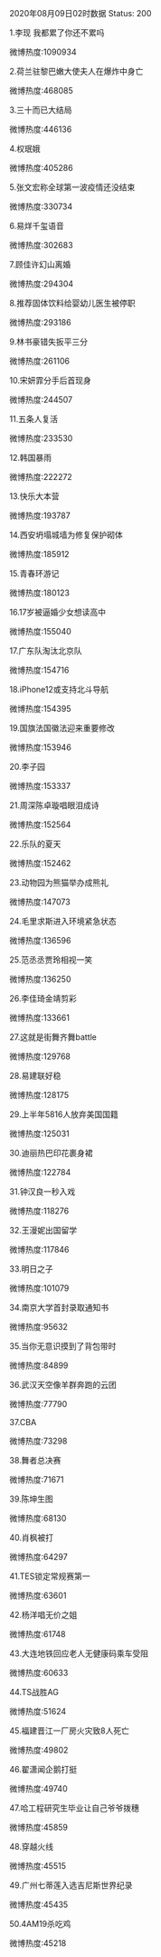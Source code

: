 2020年08月09日02时数据
Status: 200

1.李现 我都累了你还不累吗

微博热度:1090934

2.荷兰驻黎巴嫩大使夫人在爆炸中身亡

微博热度:468085

3.三十而已大结局

微博热度:446136

4.权珉娥

微博热度:405286

5.张文宏称全球第一波疫情还没结束

微博热度:330734

6.易烊千玺语音

微博热度:302683

7.顾佳许幻山离婚

微博热度:294304

8.推荐固体饮料给婴幼儿医生被停职

微博热度:293186

9.林书豪错失扳平三分

微博热度:261106

10.宋妍霏分手后首现身

微博热度:244507

11.五条人复活

微博热度:233530

12.韩国暴雨

微博热度:222272

13.快乐大本营

微博热度:193787

14.西安坍塌城墙为修复保护砌体

微博热度:185912

15.青春环游记

微博热度:180123

16.17岁被逼婚少女想读高中

微博热度:155040

17.广东队淘汰北京队

微博热度:154716

18.iPhone12或支持北斗导航

微博热度:154395

19.国旗法国徽法迎来重要修改

微博热度:153946

20.李子园

微博热度:153337

21.周深陈卓璇唱眼泪成诗

微博热度:152564

22.乐队的夏天

微博热度:152462

23.动物园为熊猫举办成熊礼

微博热度:147073

24.毛里求斯进入环境紧急状态

微博热度:136596

25.范丞丞贾玲相视一笑

微博热度:136250

26.李佳琦金靖剪彩

微博热度:133661

27.这就是街舞齐舞battle

微博热度:129768

28.易建联好稳

微博热度:128175

29.上半年5816人放弃美国国籍

微博热度:125031

30.迪丽热巴印花裹身裙

微博热度:122784

31.钟汉良一秒入戏

微博热度:118276

32.王漫妮出国留学

微博热度:117846

33.明日之子

微博热度:101079

34.南京大学首封录取通知书

微博热度:95632

35.当你无意识摸到了背包带时

微博热度:84899

36.武汉天空像羊群奔跑的云团

微博热度:77790

37.CBA

微博热度:73298

38.舞者总决赛

微博热度:71671

39.陈坤生图

微博热度:68130

40.肖枫被打

微博热度:64297

41.TES锁定常规赛第一

微博热度:63601

42.杨洋唱无价之姐

微博热度:61748

43.大连地铁回应老人无健康码乘车受阻

微博热度:60633

44.TS战胜AG

微博热度:51624

45.福建晋江一厂房火灾致8人死亡

微博热度:49802

46.翟潇闻企鹅打挺

微博热度:49740

47.哈工程研究生毕业让自己爷爷拨穗

微博热度:45859

48.穿越火线

微博热度:45515

49.广州七蒂莲入选吉尼斯世界纪录

微博热度:45435

50.4AM19杀吃鸡

微博热度:45218

